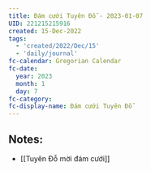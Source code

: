 ```yaml
---
title: Đám cưới Tuyên Đỗ - 2023-01-07
UID: 221215215916
created: 15-Dec-2022
tags:
  - 'created/2022/Dec/15'
  - 'daily/journal'
fc-calendar: Gregorian Calendar
fc-date:
  year: 2023
  month: 1
  day: 7
fc-category: 
fc-display-name: Đám cưới Tuyên Đỗ 
---
```

## Notes:
- [[Tuyên Đỗ mời đám cưới]]
